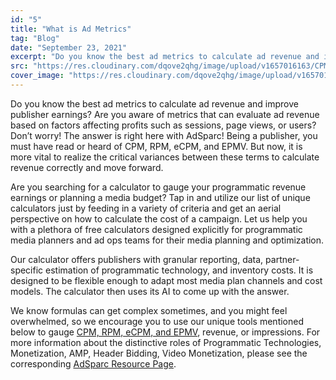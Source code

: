 ```yaml
---
id: "5"
title: "What is Ad Metrics"
tag: "Blog"
date: "September 23, 2021"
excerpt: "Do you know the best ad metrics to calculate ad revenue and improve publisher earnings? Are you aware of metrics that can evaluate ad revenue..."
src: "https://res.cloudinary.com/dqove2qhg/image/upload/v1657016163/CPM%20Calculators/eCPM-admetrics-1_aitdv7.jpg"
cover_image: "https://res.cloudinary.com/dqove2qhg/image/upload/v1657016163/CPM%20Calculators/eCPM-admetrics-1_aitdv7.jpg"
---
```


Do you know the best ad metrics to calculate ad revenue and improve publisher earnings? Are you aware of metrics that can evaluate ad revenue based on factors affecting profits such as sessions, page views, or users? Don’t worry! The answer is right here with AdSparc! Being a publisher, you must have read or heard of CPM, RPM, eCPM, and EPMV. But now, it is more vital to realize the critical variances between these terms to calculate revenue correctly and move forward.

Are you searching for a calculator to gauge your programmatic revenue earnings or planning a media budget? Tap in and utilize our list of unique calculators just by feeding in a variety of criteria and get an aerial perspective on how to calculate the cost of a campaign. Let us help you with a plethora of free calculators designed explicitly for programmatic media planners and ad ops teams for their media planning and optimization.

Our calculator offers publishers with granular reporting, data, partner-specific estimation of programmatic technology, and inventory costs. It is designed to be flexible enough to adapt most media plan channels and cost models. The calculator then uses its AI to come up with the answer.

We know formulas can get complex sometimes, and you might feel overwhelmed, so we encourage you to use our unique tools mentioned below to gauge [CPM, RPM, eCPM, and EPMV](https://www.adsparc.com/key-ad-metrics-simplified-for-dummies/), revenue, or impressions. For more information about the distinctive roles of Programmatic Technologies, Monetization, AMP, Header Bidding, Video Monetization, please see the corresponding [AdSparc Resource Page](https://www.adsparc.com/blog/).
